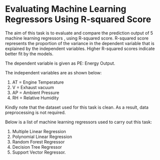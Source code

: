 # Evaluating Machine Learning Regressors Using R-squared Score
The aim of this task is to evaluate and compare the prediction output of 5 machine learning regressors , using R-squared score. R-squared score represents the proportion of the variance in the dependent variable that is explained by the independent variables. Higher R-squared scores indicate better fit by the models.

The dependent variable is given as PE: Energy Output.

The independent variables are as shown below:
1. AT = Engine Temperature
2. V = Exhaust vacuum
3. AP = Ambient Pressure
4. RH = Relative Humidity

Kindly note that the dataset used for this task is clean. As a result, data preprocessing is not required.

Below is a list of machine learning regressors used to carry out this task:
1. Multiple Linear Regression
2. Polynomial Linear Regression
3. Random Forest Regressor
4. Decision Tree Regressor
5. Support Vector Regressor.
